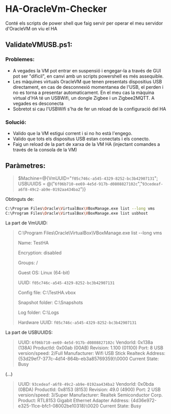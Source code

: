 # HA-OracleVm-Checker
Conté els scripts de power shell que faig servir per operar el meu servidor d'OracleVM on viu el HA
## ValidateVMUSB.ps1:
### Problemes:
- A vegades la VM pot entrar en suspensió i engegar-la a través de GUI pot ser "dificil", en canvi amb un scripts powershell es més assequible.
- Les màquines virtuals OracleVM que tenen presentats dispositius USB directament, en cas de desconnexió momentanea de l'USB, el perden i no es torna a presentar automaticament. En el meu cas la màquina virtual d'HA té un USBWifi, un dongle Zigbee i un Zigbee2MQTT. A vegades es desconecta
- Sobretot si cau l'USBWifi s'ha de fer un reload de la configuració del HA

### Solució:
- Valido que la VM estigui corrent i si no ho està l'engego.
- Valido que tots els dispositus USB estan conectats i els conecto.
- Faig un reload de la part de xarxa de la VM HA (injectant comandes a través de la consola de la VM)

## Paràmetres:
> $Machine=@{VmUUID="`f05c746c-a545-4329-8252-bc3b42907131`";
USBUUIDS = @("`6f06b710-ee69-4e5d-917b-d0808827102c`","`93cedeaf-a6f8-49c2-ab9e-0192aa434ba2`")}

Obtinguts de:
```sh
C:\Program Files\Oracle\VirtualBox\VBoxManage.exe list --long vms
C:\Program Files\Oracle\VirtualBox\VBoxManage.exe list usbhost
```

La part de VmUUID:
>C:\Program Files\Oracle\VirtualBox\VBoxManage.exe list --long vms
>
>Name:                        TestHA
>
>Encryption:     disabled
>
>Groups:                      /
>
>Guest OS:                    Linux (64-bit)
>
>UUID:                        `f05c746c-a545-4329-8252-bc3b42907131`
>
>Config file:                 C:\TestHA.vbox
>
>Snapshot folder:             C:\Snapshots
>
>Log folder:                  C:\Logs
>
>Hardware UUID:               `f05c746c-a545-4329-8252-bc3b42907131`

La part de USBUUIDS:
>UUID:               `6f06b710-ee69-4e5d-917b-d0808827102c`
VendorId:           0x138a (138A)
ProductId:          0x00ab (00AB)
Revision:           1.100 (01100)
Port:               8
USB version/speed:  2/Full
Manufacturer:       Wifi USB Stick Realteck
Address:            {53d29ef7-377c-4d14-864b-eb3a85769359}\0000
Current State:      Busy

(...)
>UUID:               `93cedeaf-a6f8-49c2-ab9e-0192aa434ba2`
VendorId:           0x0bda (0BDA)
ProductId:          0x8153 (8153)
Revision:           49.0 (4900)
Port:               2
USB version/speed:  3/Super
Manufacturer:       Realtek Semiconductor Corp.
Product:            RTL8153 Gigabit Ethernet Adapter
Address:            {4d36e972-e325-11ce-bfc1-08002be10318}\0020
Current State:      Busy
